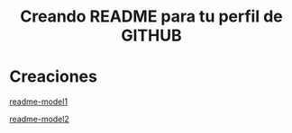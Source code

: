 <h1 align="center">Creando README para tu perfil de GITHUB</h1>

# Creaciones

[readme-model1](./readme-model1.md)

[readme-model2](./readme-model2.md)